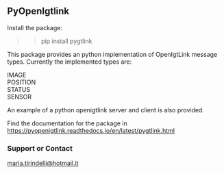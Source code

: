 ## PyOpenIgtlink

Install the package:

>> pip install pygtlink

This package provides an python implementation of OpenIgtLink message types. 
Currently the implemented types are:  

IMAGE  
POSITION  
STATUS  
SENSOR  

An example of a python openigtlink server and client is also provided.  

Find the documentation for the package in https://pyopenigtlink.readthedocs.io/en/latest/pygtlink.html

### Support or Contact  

maria.tirindelli@hotmail.it
